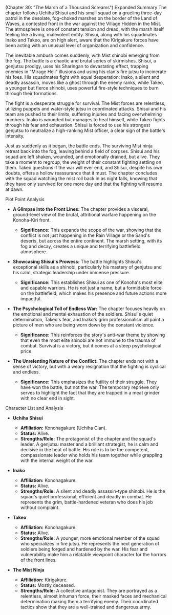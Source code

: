 (Chapter 30: "The Marsh of a Thousand Screams")
Expanded Summary
The chapter follows Uchiha Shisui and his small squad on a grueling three-day patrol in the desolate, fog-choked marshes on the border of the Land of Waves, a contested front in the war against the Village Hidden in the Mist. The atmosphere is one of constant tension and dread, with the marsh itself feeling like a living, malevolent entity. Shisui, along with his squadmates Inako and Takeo, are on high alert, aware that the Kirigakure forces have been acting with an unusual level of organization and confidence.

The inevitable ambush comes suddenly, with Mist shinobi emerging from the fog. The battle is a chaotic and brutal series of skirmishes. Shisui, a genjutsu prodigy, uses his Sharingan to devastating effect, trapping enemies in "Mirage Hell" illusions and using his clan's fire jutsu to incinerate his foes. His squadmates fight with equal desperation: Inako, a silent and deadly assassin, moves like a ghost through the enemy ranks, while Takeo, a younger but fierce shinobi, uses powerful fire-style techniques to burn through their formations.

The fight is a desperate struggle for survival. The Mist forces are relentless, utilizing puppets and water-style jutsu in coordinated attacks. Shisui and his team are pushed to their limits, suffering injuries and facing overwhelming numbers. Inako is wounded but manages to heal himself, while Takeo fights through his fear and exhaustion. Shisui is forced to use his strongest genjutsu to neutralize a high-ranking Mist officer, a clear sign of the battle's intensity.

Just as suddenly as it began, the battle ends. The surviving Mist ninja retreat back into the fog, leaving behind a field of corpses. Shisui and his squad are left shaken, wounded, and emotionally drained, but alive. They take a moment to regroup, the weight of their constant fighting settling on them. Takeo questions if the war will ever end, and Shisui, despite his own doubts, offers a hollow reassurance that it must. The chapter concludes with the squad watching the mist roll back in as night falls, knowing that they have only survived for one more day and that the fighting will resume at dawn.

Plot Point Analysis
*   **A Glimpse into the Front Lines:** The chapter provides a visceral, ground-level view of the brutal, attritional warfare happening on the Konoha-Kiri front.
    *   **Significance:** This expands the scope of the war, showing that the conflict is not just happening in the Rain Village or the Sand's deserts, but across the entire continent. The marsh setting, with its fog and decay, creates a unique and terrifying battlefield atmosphere.

*   **Showcasing Shisui's Prowess:** The battle highlights Shisui's exceptional skills as a shinobi, particularly his mastery of genjutsu and his calm, strategic leadership under immense pressure.
    *   **Significance:** This establishes Shisui as one of Konoha's most elite and capable warriors. He is not just a name, but a formidable force on the battlefield, which makes his presence and future actions more impactful.

*   **The Psychological Toll of Endless War:** The chapter focuses heavily on the emotional and mental exhaustion of the soldiers. Shisui's quiet determination, Takeo's fear, and Inako's grim professionalism all paint a picture of men who are being worn down by the constant violence.
    *   **Significance:** This reinforces the story's anti-war theme by showing that even the most elite shinobi are not immune to the trauma of combat. Survival is a victory, but it comes at a steep psychological price.

*   **The Unrelenting Nature of the Conflict:** The chapter ends not with a sense of victory, but with a weary resignation that the fighting is cyclical and endless.
    *   **Significance:** This emphasizes the futility of their struggle. They have won the battle, but not the war. The temporary reprieve only serves to highlight the fact that they are trapped in a meat grinder with no clear end in sight.

Character List and Analysis
*   **Uchiha Shisui**
    *   **Affiliation:** Konohagakure (Uchiha Clan).
    *   **Status:** Alive.
    *   **Strengths/Role:** The protagonist of the chapter and the squad's leader. A genjutsu master and a brilliant strategist, he is calm and decisive in the heat of battle. His role is to be the competent, compassionate leader who holds his team together while grappling with the internal weight of the war.

*   **Inako**
    *   **Affiliation:** Konohagakure.
    *   **Status:** Alive.
    *   **Strengths/Role:** A silent and deadly assassin-type shinobi. He is the squad's quiet professional, efficient and deadly in combat. He represents the grim, battle-hardened veteran who does his job without complaint.

*   **Takeo**
    *   **Affiliation:** Konohagakure.
    *   **Status:** Alive.
    *   **Strengths/Role:** A younger, more emotional member of the squad who specializes in fire jutsu. He represents the next generation of soldiers being forged and hardened by the war. His fear and vulnerability make him a relatable viewpoint character for the horrors of the front lines.

*   **The Mist Ninja**
    *   **Affiliation:** Kirigakure.
    *   **Status:** Mostly deceased.
    *   **Strengths/Role:** A collective antagonist. They are portrayed as a relentless, almost inhuman force, their masked faces and mechanical determination making them a terrifying enemy. Their coordinated tactics show that they are a well-trained and dangerous army.